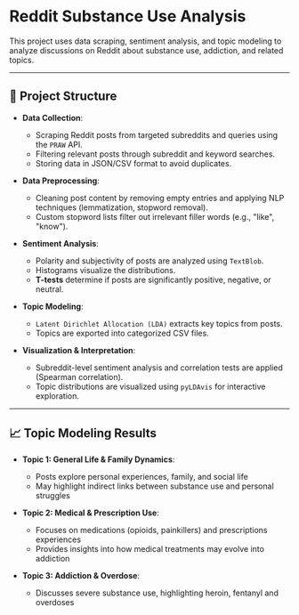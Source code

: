 # Reddit Substance Use Analysis  

This project uses data scraping, sentiment analysis, and topic modeling to analyze discussions on Reddit about substance use, addiction, and related topics. 

---
## 📂 Project Structure  
- **Data Collection**:  
  - Scraping Reddit posts from targeted subreddits and queries using the `PRAW` API.  
  - Filtering relevant posts through subreddit and keyword searches.  
  - Storing data in JSON/CSV format to avoid duplicates.

- **Data Preprocessing**:  
  - Cleaning post content by removing empty entries and applying NLP techniques (lemmatization, stopword removal).  
  - Custom stopword lists filter out irrelevant filler words (e.g., "like", "know").  

- **Sentiment Analysis**:  
  - Polarity and subjectivity of posts are analyzed using `TextBlob`.  
  - Histograms visualize the distributions.   
  - **T-tests** determine if posts are significantly positive, negative, or neutral.  

- **Topic Modeling**:  
  - `Latent Dirichlet Allocation (LDA)` extracts key topics from posts.  
  - Topics are exported into categorized CSV files.  

- **Visualization & Interpretation**:  
  - Subreddit-level sentiment analysis and correlation tests are applied (Spearman correlation).  
  - Topic distributions are visualized using `pyLDAvis` for interactive exploration.  

---
##  📈 Topic Modeling Results
- **Topic 1: General Life & Family Dynamics**:  
  - Posts explore personal experiences, family, and social life
  - May highlight indirect links between substance use and personal struggles

- **Topic 2: Medical & Prescription Use**:  
  - Focuses on medications (opioids, painkillers) and prescriptions experiences
  - Provides insights into how medical treatments may evolve into addiction
    
- **Topic 3: Addiction & Overdose**:
  - Discusses severe substance use, highlighting heroin, fentanyl and overdoses
     
